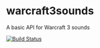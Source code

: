 # warcraft3sounds
A basic API for Warcraft 3 sounds

[![Build Status](https://api.travis-ci.org/Psychopoulet/warcraft3sounds.svg)](https://travis-ci.org/Psychopoulet/warcraft3sounds)